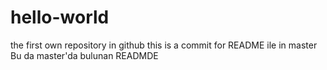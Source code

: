 # hello-world
the first own repository in github
this is a commit for README ile in master
Bu da master'da bulunan READMDE
